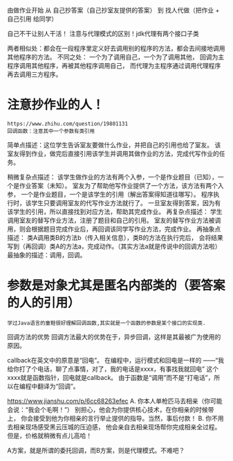 由做作业开始
从 自己抄答案（自己抄室友提供的答案） 到 找人代做（把作业 + 自己引用 给同学）

自己不干让别人干活！ 注意与代理模式的区别！jdk代理有两个接口子类

两者相似处：都会在一段程序里定义好去调用别的程序的方法，都会去间接地调用其他程序的方法。
不同之处：
        一个为了调用自己，一个为了调用其他，
        回调为主程序调用其他程序，再被其他程序调用自己，
        而代理为主程序通过调用代理程序再去调用三方程序。

#   注意抄作业的人！
    https://www.zhihu.com/question/19801131
    回调函数：注意其中一个参数有类引用

简单点描述：这位学生告诉室友要做什么作业，并把自己的引用也给了室友。
该室友得到作业，做完后直接引用该学生并调用其做作业的方法，完成代写作业的任务。

稍微复杂点描述：
                该学生做作业的方法有两个入参，一个是作业题目（已知），一个是作业答案（未知）。
                室友为了帮助他写作业提供了一个方法，该方法有两个入参，
                一个是作业题目，一个是该学生的引用（解出答案得知道往哪写）。
                程序执行时，该学生只要调用室友的代写作业方法就行了。
                一旦室友得到答案，因为有该学生的引用，所以直接找到对应方法，帮助其完成作业。
再复杂点描述：
                学生调用室友的替写作业方法，注册了题目和自己的引用。
                室友的替写作业方法被调用，则会根据题目完成作业后，再回调该同学写作业方法，完成作业。
再抽象点描述：
                类A调用类B的方法b（传入相关信息），类B的方法在执行完后，
                会将结果写到（再回调）类A的方法a，完成动作。（其实方法a就是传说中的回调方法啦）
最抽象的描述：调用，回调。

#   参数是对象尤其是匿名内部类的（要答案的人的引用）
    学过Java语言的童鞋很好理解回调函数,其实就是一个函数的参数是某个接口的实现类.
    
回调方法的优势
回调方法最大的优势在于，异步回调，这样是其最被广为使用的原因。


callback在英文中的原意是“回电”。
在编程中，运行模式和回电是一样的
    ——“我给你打了个电话，聊了点事情，对了，我的电话是xxxx，有事找我就回电”
这个xxxx就是函数指针，回电就是callback。
由于函数是“调用”而不是“打电话”，所以在编程中翻译为“回调”。


https://www.jianshu.com/p/6cc68263efec
A.  你本人单枪匹马去相亲（你可能会说：“我会个毛啊！”）
    别担心，他会为你提供核心技术，在你相亲的时候带上，
    你会接受到他为你相亲的言行举止提供的指导。当然，事后付款！
B.  你不用去相亲现场感受黑云压城的压迫感，
    他会亲自去相亲现场帮你完成相亲全过程。但是，价格就稍微有点儿高哈！

A方案，就是所谓的委托回调，而B方案，则是代理模式。不难吧？


